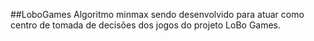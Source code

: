 ##LoboGames
Algoritmo minmax sendo desenvolvido para atuar como centro de tomada de decisões dos jogos do projeto LoBo Games.
